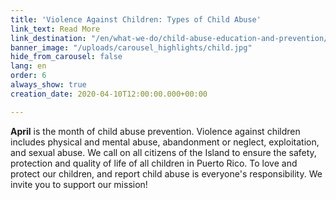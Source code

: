 ```yaml
---
title: 'Violence Against Children: Types of Child Abuse'
link_text: Read More
link_destination: "/en/what-we-do/child-abuse-education-and-prevention/types-of-child-abuse/"
banner_image: "/uploads/carousel_highlights/child.jpg"
hide_from_carousel: false
lang: en
order: 6
always_show: true
creation_date: 2020-04-10T12:00:00.000+00:00

---
```

**April** is the month of child abuse prevention. Violence against children includes physical and mental abuse, abandonment or neglect, exploitation, and sexual abuse.  We call on all citizens of the Island to ensure the safety, protection and quality of life of all children in Puerto Rico. To love and protect our children, and report child abuse is everyone's responsibility. We invite you to support our mission! 